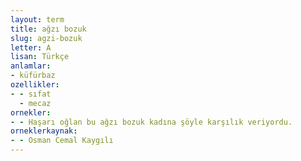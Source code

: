 ```yaml
---
layout: term
title: ağzı bozuk
slug: agzi-bozuk
letter: A
lisan: Türkçe
anlamlar:
- küfürbaz
ozellikler:
- - sıfat
  - mecaz
ornekler:
- - Haşarı oğlan bu ağzı bozuk kadına şöyle karşılık veriyordu.
orneklerkaynak:
- - Osman Cemal Kaygılı
---
```

